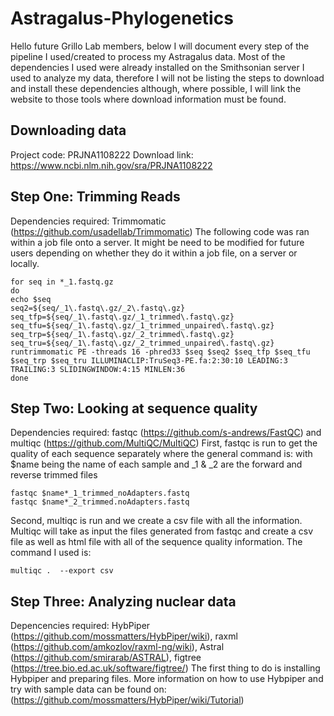 # Astragalus-Phylogenetics
Hello future Grillo Lab members, below I will document every step of the pipeline I used/created to process my Astragalus data. 
Most of the dependencies I used were already installed on the Smithsonian server I used to analyze my data, therefore I will not be listing the steps to download and install these dependencies although, where possible, I will link the website to those tools where download information must be found. 

## Downloading data 
Project code: PRJNA1108222
Download link: https://www.ncbi.nlm.nih.gov/sra/PRJNA1108222

## Step One: Trimming Reads
Dependencies required: Trimmomatic (https://github.com/usadellab/Trimmomatic)
The following code was ran within a job file onto a server. It might be need to be modified for future users depending on whether they do it within a job file, on a server or locally. 

```
for seq in *_1.fastq.gz
do
echo $seq
seq2=${seq/_1\.fastq\.gz/_2\.fastq\.gz}
seq_tfp=${seq/_1\.fastq\.gz/_1_trimmed\.fastq\.gz}
seq_tfu=${seq/_1\.fastq\.gz/_1_trimmed_unpaired\.fastq\.gz}
seq_trp=${seq/_1\.fastq\.gz/_2_trimmed\.fastq\.gz}
seq_tru=${seq/_1\.fastq\.gz/_2_trimmed_unpaired\.fastq\.gz}
runtrimmomatic PE -threads 16 -phred33 $seq $seq2 $seq_tfp $seq_tfu $seq_trp $seq_tru ILLUMINACLIP:TruSeq3-PE.fa:2:30:10 LEADING:3 TRAILING:3 SLIDINGWINDOW:4:15 MINLEN:36  
done
```


## Step Two: Looking at sequence quality
Dependencies required: fastqc (https://github.com/s-andrews/FastQC) and multiqc (https://github.com/MultiQC/MultiQC)
First, fastqc is run to get the quality of each sequence separately where the general command is: with $name being the name of each sample and _1 & _2 are the forward and reverse trimmed files 
```
fastqc $name*_1_trimmed_noAdapters.fastq
fastqc $name*_2_trimmed.noAdapters.fastq
```
Second, multiqc is run and we create a csv file with all the information. Multiqc will take as input the files generated from fastqc and create a csv file as well as html file with all of the sequence quality information. The command I used is: 
```
multiqc .  --export csv
```

## Step Three:  Analyzing nuclear data
Depencencies required: HybPiper (https://github.com/mossmatters/HybPiper/wiki), raxml (https://github.com/amkozlov/raxml-ng/wiki), Astral (https://github.com/smirarab/ASTRAL), figtree (https://tree.bio.ed.ac.uk/software/figtree/)
The first thing to do is installing Hybpiper and preparing files. More information on how to use Hybpiper and try with sample data can be found on: (https://github.com/mossmatters/HybPiper/wiki/Tutorial)


